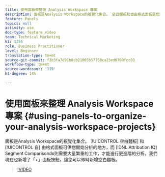 ```yaml
---
title: 使用面板來整理 Analysis Workspace 專案
description: 面板是Analysis Workspace的視覺化集合。 空白麵板和自由格式面板是您開始分析的地方，而Attribution IQ和區段比較則會為更進階的分析做許多繁重的工作。 我們現在也新增了「+」面板按鈕，讓您可以即時新增空白麵板。
feature: Panels
topics: null
activity: use
doc-type: feature video
team: Technical Marketing
kt: 1756
role: Business Practitioner
level: Beginner
translation-type: tm+mt
source-git-commit: f3b3fa7d91b0cb21005b57768ca23ed6700fcc03
workflow-type: tm+mt
source-wordcount: '119'
ht-degree: 14%

---
```



# 使用面板來整理 Analysis Workspace 專案 {#using-panels-to-organize-your-analysis-workspace-projects}

面板是Analysis Workspace的視覺化集合。 [!UICONTROL 空白麵板] 和 [!UICONTROL 自] 由格式面板可供您開始分析的地方，而 [!DNL Attribution IQ] Segment   Comparisondo則需要大量繁重的工作，才能進行更進階的分析。我們現在也新增了「+」面板按鈕，讓您可以即時新增空白麵板。

>[!VIDEO](https://video.tv.adobe.com/v/23388/?quality=12)
